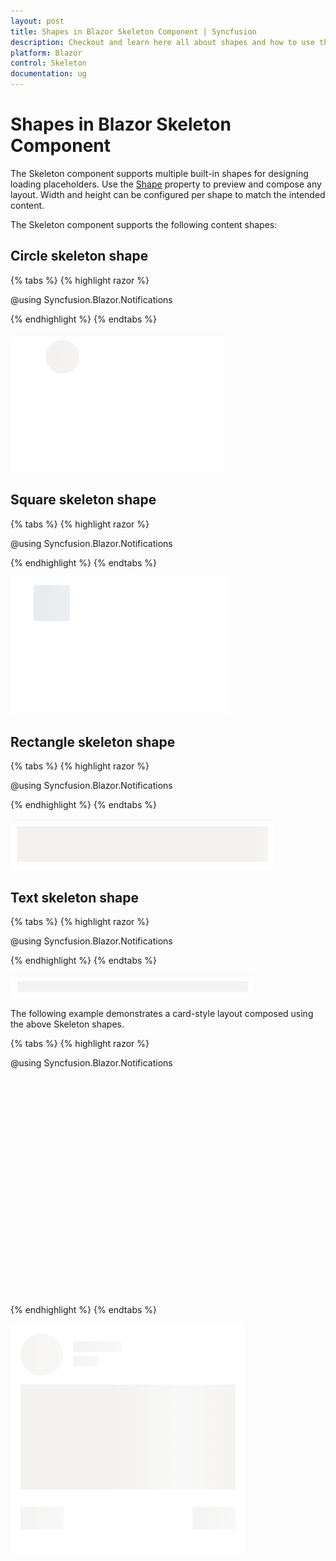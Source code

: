 ```yaml
---
layout: post
title: Shapes in Blazor Skeleton Component | Syncfusion
description: Checkout and learn here all about shapes and how to use them in Syncfusion Blazor Skeleton component and much more.
platform: Blazor
control: Skeleton
documentation: ug
---
```


# Shapes in Blazor Skeleton Component

The Skeleton component supports multiple built-in shapes for designing loading placeholders. Use the [Shape](https://help.syncfusion.com/cr/blazor/Syncfusion.Blazor.Notifications.SfSkeleton.html#Syncfusion_Blazor_Notifications_SfSkeleton_Shape) property to preview and compose any layout. Width and height can be configured per shape to match the intended content.

The Skeleton component supports the following content shapes:

## Circle skeleton shape

{% tabs %}
{% highlight razor %}

@using Syncfusion.Blazor.Notifications

<SfSkeleton Shape=SkeletonType.Circle Width="48px"></SfSkeleton>

{% endhighlight %}
{% endtabs %}

![Blazor Skeleton circle shape](./images/Blazor-skeleton-circle-shape.png)

## Square skeleton shape

{% tabs %}
{% highlight razor %}

@using Syncfusion.Blazor.Notifications

<SfSkeleton Shape=SkeletonType.Square Width="48px"></SfSkeleton>

{% endhighlight %}
{% endtabs %}

![Blazor Skeleton square shape](./images/Blazor-skeleton-square.png)

## Rectangle skeleton shape

{% tabs %}
{% highlight razor %}

@using Syncfusion.Blazor.Notifications

<SfSkeleton Shape=SkeletonType.Rectangle Height="50px"></SfSkeleton>

{% endhighlight %}
{% endtabs %}

![Blazor Skeleton rectangle shape](./images/Blazor-skeleton-rectangle-shape.png)

## Text skeleton shape

{% tabs %}
{% highlight razor %}

@using Syncfusion.Blazor.Notifications

<SfSkeleton Shape=SkeletonType.Text Height="15px"></SfSkeleton>

{% endhighlight %}
{% endtabs %}

![Blazor Skeleton text shape](./images/Blazor-skeleton-text-shape.png)

The following example demonstrates a card-style layout composed using the above Skeleton shapes.

{% tabs %}
{% highlight razor %}

@using Syncfusion.Blazor.Notifications

<div id="skeletonCard">
    <div class='cardProfile'>
        <SfSkeleton Shape=SkeletonType.Circle Width= "60px"></SfSkeleton>
    </div>
    <div class="cardinfo">
        <SfSkeleton Width="30%" Height='15px'></SfSkeleton><br/>
        <SfSkeleton Width="15%" Height='15px'></SfSkeleton>
    </div>
    <div class="cardContent">
        <SfSkeleton Shape=SkeletonType.Rectangle Width="100%" Height='150px'></SfSkeleton>
    </div>
    <div class="cardoptions">
        <SfSkeleton Shape=SkeletonType.Rectangle Width="20%" Height='32px'></SfSkeleton>
        <SfSkeleton Shape=SkeletonType.Rectangle Width="20%" Height='32px'></SfSkeleton>
    </div>
</div>

<style>
    #skeletonCard {
        padding: 10px;
        line-height: inherit;
        height: 330px;
    }

    #skeletonCard .cardProfile {
        float: left;
        margin-right: 15px;
    }

    #skeletonCard .cardinfo {
        margin-top: 10px;
        overflow: hidden;
    }

    #skeletonCard .cardContent {
        margin: 20px 0px 20px;
    }

    #skeletonCard .cardoptions {
        display: flex;
        justify-content: space-between;
    }
</style>

{% endhighlight %}
{% endtabs %}

![Blazor Skeleton card layout using multiple shapes](./images/Blazor-skeleton-shape.png)